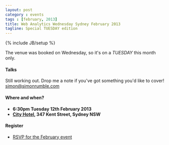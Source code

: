 ```yaml
---
layout: post
category : events
tags : [february, 2013]
title: Web Analytics Wednesday Sydney February 2013
tagline: Special TUESDAY edition
---
```

{% include JB/setup %}

The venue was booked on Wednesday, so it's on a _TUESDAY_ this month only.

#### Talks

Still working out. Drop me a note if you've got something you'd like to cover! <simon@simonrumble.com>

#### Where and when?

* **6:30pm Tuesday 12th February 2013**
* **[City Hotel](https://maps.google.com.au/maps?q=City+Hotel,+Kent+Street,+Sydney,+New+South+Wales&hl=en&sll=-33.86868,151.204178&sspn=0.015037,0.021522&oq=C347+Kent+Street,+Sydney&t=m&gl=au&hq=City+Hotel,+Kent+Street,+Sydney,+New+South+Wales&z=15&iwloc=A" "Map link"), 347 Kent Street, Sydney NSW**

#### Register

* [RSVP for the February event](http://www.webanalyticsdemystified.com/wednesday/list.asp?event_id=3488 "RSVP link")
